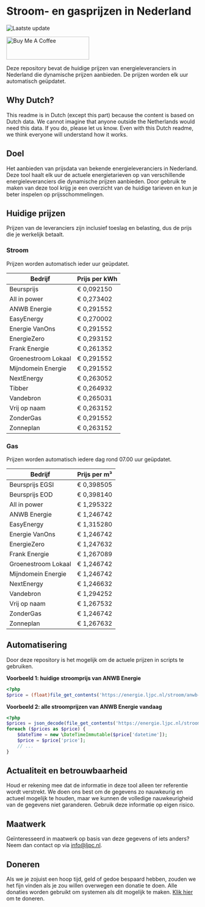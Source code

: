 # Stroom- en gasprijzen in Nederland

![Laatste update](https://img.shields.io/badge/laatste%20update-2024--12--19%2008%3A00%20CET-brightgreen)

<a href="https://www.buymeacoffee.com/Lars-" target="_blank"><img src="https://cdn.buymeacoffee.com/buttons/v2/default-orange.png" alt="Buy Me A Coffee" height="60" style="height: 60px !important;width: 217px !important;" ></a>

Deze repository bevat de huidige prijzen van energieleveranciers in Nederland die dynamische prijzen aanbieden. De prijzen worden elk uur automatisch geüpdatet.

## Why Dutch?

This readme is in Dutch (except this part) because the content is based on Dutch data. We cannot imagine that anyone outside the Netherlands would need this data. If you do, please let us know. Even with this Dutch readme, we think
everyone will understand how it works.

## Doel

Het aanbieden van prijsdata van bekende energieleveranciers in Nederland. Deze tool haalt elk uur de actuele energietarieven op van verschillende energieleveranciers die dynamische prijzen aanbieden. Door gebruik te maken van deze tool
krijg je een overzicht van de huidige tarieven en kun je beter inspelen op prijsschommelingen.

## Huidige prijzen

Prijzen van de leveranciers zijn inclusief toeslag en belasting, dus de prijs die je werkelijk betaalt.

### Stroom

Prijzen worden automatisch ieder uur geüpdatet.

 Bedrijf | Prijs per kWh 
---------|---------------
Beursprijs | € 0,092150
All in power | € 0,273402
ANWB Energie | € 0,291552
EasyEnergy | € 0,270002
Energie VanOns | € 0,291552
EnergieZero | € 0,293152
Frank Energie | € 0,261352
Groenestroom Lokaal | € 0,291552
Mijndomein Energie | € 0,291552
NextEnergy | € 0,263052
Tibber | € 0,264932
Vandebron | € 0,265031
Vrij op naam | € 0,263152
ZonderGas | € 0,291552
Zonneplan | € 0,263152


### Gas

Prijzen worden automatisch iedere dag rond 07.00 uur geüpdatet.

 Bedrijf | Prijs per m³ 
---------|--------------
Beursprijs EGSI | € 0,398505
Beursprijs EOD | € 0,398140
All in power | € 1,295322
ANWB Energie | € 1,246742
EasyEnergy | € 1,315280
Energie VanOns | € 1,246742
EnergieZero | € 1,247632
Frank Energie | € 1,267089
Groenestroom Lokaal | € 1,246742
Mijndomein Energie | € 1,246742
NextEnergy | € 1,246632
Vandebron | € 1,294252
Vrij op naam | € 1,267532
ZonderGas | € 1,246742
Zonneplan | € 1,267632


## Automatisering

Door deze repository is het mogelijk om de actuele prijzen in scripts te gebruiken.

**Voorbeeld 1: huidige stroomprijs van ANWB Energie**

```php
<?php
$price = (float)file_get_contents('https://energie.ljpc.nl/stroom/anwb-energie-nu.txt');

```

**Voorbeeld 2: alle stroomprijzen van ANWB Energie vandaag**

```php
<?php
$prices = json_decode(file_get_contents('https://energie.ljpc.nl/stroom/all-in-power-vandaag.json'),true);
foreach ($prices as $price) {
    $dateTime = new \DateTimeImmutable($price['datetime']);
    $price = $price['price'];
    // ...
}
```

## Actualiteit en betrouwbaarheid

Houd er rekening mee dat de informatie in deze tool alleen ter referentie wordt verstrekt. We doen ons best om de gegevens zo nauwkeurig en actueel mogelijk te houden, maar we kunnen de volledige nauwkeurigheid van de gegevens niet
garanderen. Gebruik deze informatie op eigen risico.

## Maatwerk

Geïnteresseerd in maatwerk op basis van deze gegevens of iets anders? Neem dan contact op
via [info@ljpc.nl](mailto:info@ljpc.nl?subject=Energie%20prijzen).

## Doneren

Als we je zojuist een hoop tijd, geld of gedoe bespaard hebben, zouden we het fijn vinden als je zou willen overwegen een
donatie te doen. Alle donaties worden gebruikt om systemen als dit mogelijk te
maken. [Klik hier](https://www.buymeacoffee.com/Lars-) om te doneren.
